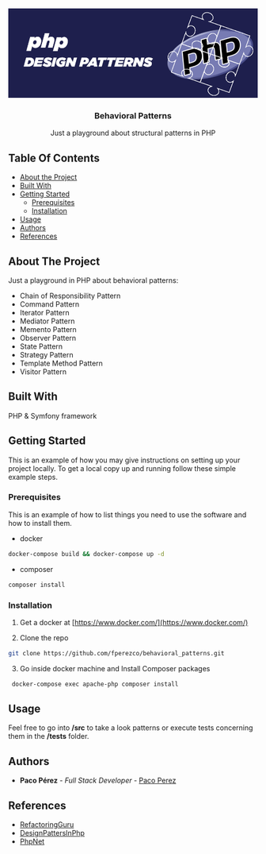 <br/>
<p align="center">
    <img src="img/php-design-patterns.png" alt="Logo" width="550" height="180">
</p>

<h3 align="center">Behavioral Patterns</h3>

  <p align="center">
    Just a playground about structural patterns in PHP 
  </p>

## Table Of Contents

* [About the Project](#about-the-project)
* [Built With](#built-with)
* [Getting Started](#getting-started)
    * [Prerequisites](#prerequisites)
    * [Installation](#installation)
* [Usage](#usage)
* [Authors](#authors)
* [References](#references)

## About The Project

Just a playground in PHP about behavioral patterns:

* Chain of Responsibility Pattern
* Command Pattern
* Iterator Pattern
* Mediator Pattern
* Memento Pattern
* Observer Pattern
* State Pattern
* Strategy Pattern
* Template Method Pattern
* Visitor Pattern


## Built With

PHP & Symfony framework

## Getting Started

This is an example of how you may give instructions on setting up your project locally.
To get a local copy up and running follow these simple example steps.

### Prerequisites

This is an example of how to list things you need to use the software and how to install them.

* docker

```sh
docker-compose build && docker-compose up -d
```

* composer
```sh
composer install
```

### Installation

1. Get a docker at [https://www.docker.com/](https://www.docker.com/)


2. Clone the repo

```sh
git clone https://github.com/fperezco/behavioral_patterns.git
```

3. Go inside docker machine and Install Composer packages

```sh
 docker-compose exec apache-php composer install
```


## Usage

Feel free to go into **/src** to take a look patterns or execute tests concerning them in the **/tests** folder.

## Authors

* **Paco Pérez** - *Full Stack Developer* - [Paco Perez](https://github.com/fperezco)

## References

* [RefactoringGuru](https://refactoring.guru/)
* [DesignPattersInPhp](https://designpatternsphp.readthedocs.io)
* [PhpNet](https://www.php.net/)
